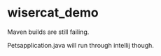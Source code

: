 # wisercat_demo

Maven builds are still failing.

Petsapplication.java will run through intellij though.
